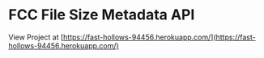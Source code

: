 # FCC File Size Metadata API

View Project at [https://fast-hollows-94456.herokuapp.com/](https://fast-hollows-94456.herokuapp.com/)
